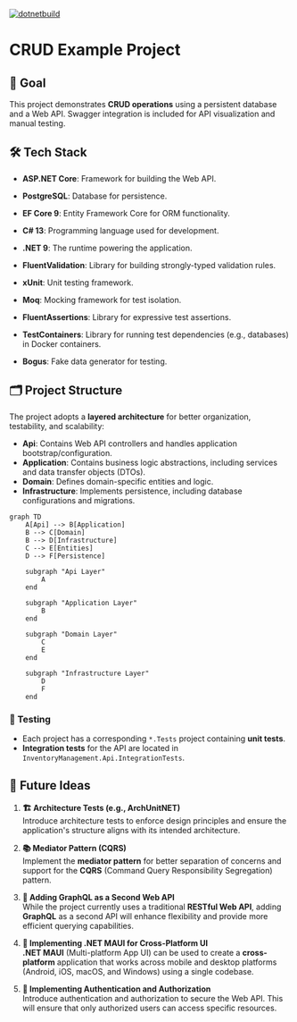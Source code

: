 [![dotnetbuild](https://github.com/rglobig/InventoryManagement/actions/workflows/dotnet.yml/badge.svg)](https://github.com/rglobig/InventoryManagement/actions/workflows/dotnet.yml)

# CRUD Example Project

## 🎯 Goal

This project demonstrates **CRUD operations** using a persistent database and a Web API. Swagger integration is included
for API visualization and manual testing.

## 🛠️ Tech Stack

- **ASP.NET Core**: Framework for building the Web API.
- **PostgreSQL**: Database for persistence.
- **EF Core 9**: Entity Framework Core for ORM functionality.
- **C# 13**: Programming language used for development.
- **.NET 9**: The runtime powering the application.
- **FluentValidation**: Library for building strongly-typed validation rules.

- **xUnit**: Unit testing framework.
- **Moq**: Mocking framework for test isolation.
- **FluentAssertions**: Library for expressive test assertions.
- **TestContainers**: Library for running test dependencies (e.g., databases) in Docker containers.
- **Bogus**: Fake data generator for testing.

## 🗂️ Project Structure

The project adopts a **layered architecture** for better organization, testability, and scalability:

- **Api**: Contains Web API controllers and handles application bootstrap/configuration.
- **Application**: Contains business logic abstractions, including services and data transfer objects (DTOs).
- **Domain**: Defines domain-specific entities and logic.
- **Infrastructure**: Implements persistence, including database configurations and migrations.

```mermaid
graph TD
    A[Api] --> B[Application]
    B --> C[Domain]
    B --> D[Infrastructure]
    C --> E[Entities]
    D --> F[Persistence]

    subgraph "Api Layer"
        A
    end

    subgraph "Application Layer"
        B
    end

    subgraph "Domain Layer"
        C
        E
    end

    subgraph "Infrastructure Layer"
        D
        F
    end
```

### 🧪 Testing

- Each project has a corresponding `*.Tests` project containing **unit tests**.
- **Integration tests** for the API are located in `InventoryManagement.Api.IntegrationTests`.

## 🚀 Future Ideas

1. **🏗️ Architecture Tests (e.g., ArchUnitNET)**  
   Introduce architecture tests to enforce design principles and ensure the application's structure aligns with its
   intended architecture.

2. **📚 Mediator Pattern (CQRS)**  
   Implement the **mediator pattern** for better separation of concerns and support for the **CQRS** (Command Query
   Responsibility Segregation) pattern.

3. **🔮 Adding GraphQL as a Second Web API**  
   While the project currently uses a traditional **RESTful Web API**, adding **GraphQL** as a second API will enhance
   flexibility and provide more efficient querying capabilities.

4. **📱 Implementing .NET MAUI for Cross-Platform UI**  
   **.NET MAUI** (Multi-platform App UI) can be used to create a **cross-platform** application that works across mobile
   and desktop platforms (Android, iOS, macOS, and Windows) using a single codebase.

5. **🔐 Implementing Authentication and Authorization**  
   Introduce authentication and authorization to secure the Web API. This will ensure that only authorized users can
   access specific resources.
